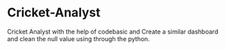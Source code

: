# Cricket-Analyst

Cricket Analyst with the help of codebasic and Create a similar dashboard and clean the null value using through the python.

